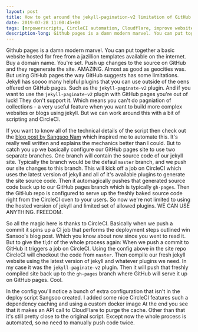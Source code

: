 ```yaml
---
layout: post
title: How to get around the jekyll-pagination-v2 limitation of GitHub pages with CircleCI
date: 2019-07-28 11:00:45+00
tags: [mrpowerscripts, CircleCI automation, Cloudflare, improve website speed, website speed tips, Cloudflare caching, jekyll-paginate-v2, jekyll pagniation, github pages pagniation, github pages paginiation v2, github pages, circleci github pages ]
description-long: Github pages is a damn modern marvel. You can put together a basic website hosted for free from a jazillion templates available on the internet. Buy a domain name. You're set. Push up changes to the source on GitHub and they regenerate the site. AMAZING. Almost as good as geocities was. But using GitHub pages the way GitHub suggests has some limitations. Jekyll has soooo many helpful plugins that you can use outside of the oens offered on GitHub pages. Such as the jekyll-paginate-v2 plugin. And if you want to use the jekyll-paginate-v2 plugin with GitHub pages you're out of luck! They don't support it. Which means you can't do pagniation of collections - a very useful feature when you want to build more complex websites or blogs using jekyll. But we can work around this with a bit of scripting and CircleCI.
---
```


Github pages is a damn modern marvel. You can put together a basic website hosted for free from a jazillion templates available on the internet. Buy a domain name. You're set. Push up changes to the source on GitHub and they regenerate the site. AMAZING. Almost as good as geocities was. But using GitHub pages the way GitHub suggests has some limitations. Jekyll has soooo many helpful plugins that you can use outside of the oens offered on GitHub pages. Such as the `jekyll-paginate-v2` plugin. And if you want to use the `jekyll-paginate-v2` plugin with GitHub pages you're out of luck! They don't support it. Which means you can't do pagniation of collections - a very useful feature when you want to build more complex websites or blogs using jekyll. But we can work around this with a bit of scripting and CircleCI.

If you want to know all of the technical details of the script then check out the [blog post by Sangsoo Nam](#http://sangsoonam.github.io/2019/02/08/using-git-worktree-to-deploy-github-pages.html) which inspired me to automate this. It's really well written and explains the mechanics better than I could. But to catch you up we basically configure our GitHub pages site to use two separate branches. One branch will contain the source code of our jekyll site. Typically the branch would be the defaul `master` branch, and we push our site changes to this branch. This will kick off a job on CircleCI which uses the latest version of jekyll and all of it's available plugins to generate the site source code. Then it automagically pushes that generated source code back up to our GitHub pages branch which is typically `gh-pages`. Then the GitHub repo is configured to serve up the freshly baked source code right from the CircleCI oven to your users. So now we're not limited to using the hosted version of jekyll and limited set of allowed plugins. WE CAN USE ANYTHING. FREEDOM.

<script src="http://gist-it.appspot.com/http://github.com/MrPowerScripts/MrPowerScripts.com/blob/master/.circleci/config.yml"></script>

So all the magic here is thanks to CircleCI. Basically when we push a commit it spins up a CI job that performs the deployment steps outlined win Sansoo's blog post. Which you know about now since you went to read it. But to give the tl;dr of the whole process again: When we push a commit to GitHub it triggers a job on CircleCI. Using the config above in the site repo CircleCI will checkout the code from `master`. Then compile our fresh jekyll website using the latest version of jekyll and whatever plugins we need. In my case it was the `jekyll-paginate-v2` plugin. Then it will push that freshly compiled site back up to the `gh-pages` branch where GitHub will serve it up on GitHub pages. Cool.

In the config you'll notice a bunch of extra configuration that isn't in the deploy script Sangsoo created. I added some nice CircleCI features such a dependency caching and using a custom docker image At the end you see that it makes an API call to CloudFlare to purge the cache. Other than that it's still pretty close to the original script. Except now the whole process is automated, so no need to manually push code twice.
